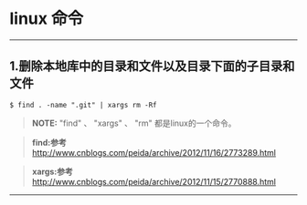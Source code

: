 # **linux 命令**
***
## 1.删除本地库中的目录和文件以及目录下面的子目录和文件

	$ find . -name ".git" | xargs rm -Rf

> **NOTE:** "find" 、 "xargs" 、 "rm" 都是linux的一个命令。 

> **find:参考** <http://www.cnblogs.com/peida/archive/2012/11/16/2773289.html>

>**xargs:参考**<http://www.cnblogs.com/peida/archive/2012/11/15/2770888.html>

***

